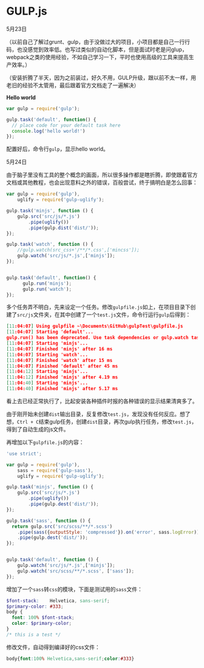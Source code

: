# GULP.js

5月23日

（以前自己了解过grunt、gulp，由于没做过大的项目，小项目都是自己一行行码，也没感觉到效率低。也写过类似的自动化脚本，但是面试时老是问glup，webpack之类的使用经验，不如自己学习一下，平时也使用高级的工具来提高生产效率。）

（安装折腾了半天，因为之前装过，好久不用，GULP升级，跟以前不太一样，用老旧的经验不太管用，最后跟着官方文档走了一遍解决）

**Hello world**

```javascript
var gulp = require('gulp');

gulp.task('default', function() {
  // place code for your default task here
  console.log('hello world!')
});
```

配置好后，命令行`gulp`，显示hello world。



5月24日

由于脑子里没有工具的整个概念的画面，所以很多操作都是瞎折腾，即使跟着官方文档或其他教程，也会出现意料之外的错误，百般尝试，终于搞明白是怎么回事：

```javascript
var gulp = require('gulp'),
    uglify = require('gulp-uglify');

gulp.task('minjs', function () {
    gulp.src('src/js/*.js')
        .pipe(uglify())
        .pipe(gulp.dist('dist/'));
});

gulp.task('watch', function () {
    //gulp.watch(src_css+'/**/*.css',['mincss']);
    gulp.watch('src/js/*.js',['minjs']);
});


gulp.task('default', function() {
      gulp.run('minjs');
      gulp.run('watch');
});
```

多个任务弄不明白，先来设定一个任务。修改`gulpfile.js`如上，在项目目录下创建了`src/js`文件夹，在其中创建了一个`test.js`文件，命令行运行`gulp`后得到：

```json
[11:04:07] Using gulpfile ~\Documents\GitHub\gulpTest\gulpfile.js
[11:04:07] Starting 'default'...
gulp.run() has been deprecated. Use task dependencies or gulp.watch task triggering instead.
[11:04:07] Starting 'minjs'...
[11:04:07] Finished 'minjs' after 16 ms
[11:04:07] Starting 'watch'...
[11:04:07] Finished 'watch' after 15 ms
[11:04:07] Finished 'default' after 45 ms
[11:04:12] Starting 'minjs'...
[11:04:12] Finished 'minjs' after 4.19 ms
[11:04:40] Starting 'minjs'...
[11:04:40] Finished 'minjs' after 5.17 ms
```

看上去已经正常执行了，比起安装各种插件时报的各种错误的显示结果清爽多了。

由于刚开始未创建`dist`输出目录，反复修改`test.js`，发现没有任何反应。想了想，`Ctrl + C`结束gulp任务，创建`dist`目录，再次gulp执行任务，修改`test.js`，得到了自动生成的js文件。



再增加以下`gulpfile.js`的内容：

```javascript
'use strict';

var gulp = require('gulp'),
    sass = require('gulp-sass'),
    uglify = require('gulp-uglify');

gulp.task('minjs', function () {
    gulp.src('src/js/*.js')
        .pipe(uglify())
        .pipe(gulp.dest('dist/'));
});

gulp.task('sass', function () {
  return gulp.src('src/scss/**/*.scss')
    .pipe(sass({outputStyle: 'compressed'}).on('error', sass.logError))
    .pipe(gulp.dest('dist/'));
});


gulp.task('default', function () {
    gulp.watch('src/js/*.js',['minjs']);
    gulp.watch('src/scss/**/*.scss', ['sass']);
});
```

增加了一个`sass`转`css`的模块，下面是测试用的`sass`文件：

```scss
$font-stack:    Helvetica, sans-serif;
$primary-color: #333;
body {
  font: 100% $font-stack;
  color: $primary-color;
}
/* this is a test */
```

修改文件，自动得到编译好的css文件：

```css
body{font:100% Helvetica,sans-serif;color:#333}
```



